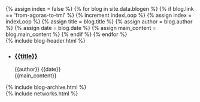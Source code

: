 <div class="main-wrapper" id="page-blog">
    <div class="hidden">
        {% assign index = false %}
        {% for blog in site.data.blogen %}
            {% if blog.link == 'from-agoras-to-tml' %}
                {% increment indexLoop %}
                {% assign index = indexLoop %}
                {% assign title = blog.title %}
                {% assign author = blog.author %}
                {% assign date = blog.date %}
                {% assign main_content = blog.main_content %}
            {% endif %}
        {% endfor %}
    </div>  
    <div id="roadmap">
            <div class="dont-skew width-100">
                <div class="content container blog">
                    {% include blog-header.html %}
                    <div class="row">
                        <div class="col-md-9">
                            <ul class="list-blog">
                                <li>
                                    <h3><a href="#">{{title}}</a></h3>
                                    <span class="author">{{author}}</span>
                                    <span class="dot"></span>
                                    <span class="date">{{date}}</span>
                                    <div class="blog-content">{{main_content}}</div>
                                </li>
                            </ul>
                        </div>
                        <div class="col-md-3">
                            {% include blog-archive.html %}
                        </div>
                    </div>
                </div>
            </div>
     </div>
    {% include networks.html %}
</div>
